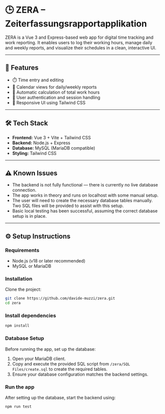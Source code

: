 # 🕒 ZERA – Zeiterfassungsrapportapplikation

ZERA is a Vue 3 and Express-based web app for digital time tracking and work reporting.
It enables users to log their working hours, manage daily and weekly reports, and visualize their schedules in a clean, interactive UI.

---

## 🚀 Features

* ⏱️ Time entry and editing
* 📅 Calendar views for daily/weekly reports
* 🧮 Automatic calculation of total work hours
* 🔐 User authentication and session handling
* 🎨 Responsive UI using Tailwind CSS

---

## 🛠️ Tech Stack

* **Frontend:** Vue 3 + Vite + Tailwind CSS
* **Backend:** Node.js + Express
* **Database:** MySQL (MariaDB compatible)
* **Styling:** Tailwind CSS

---

## ⚠️ Known Issues

* The backend is not fully functional — there is currently no live database connection.
* The app works in theory and runs on localhost with some manual setup.
* The user will need to create the necessary database tables manually. Two SQL files will be provided to assist with this setup.
* Basic local testing has been successful, assuming the correct database setup is in place.

---

## ⚙️ Setup Instructions

### Requirements

* Node.js (v18 or later recommended)
* MySQL or MariaDB

### Installation

Clone the project:

```bash
git clone https://github.com/davide-muzzi/zera.git
cd zera
```

### Install dependencies

```bash
npm install
```

### Database Setup

Before running the app, set up the database:

1. Open your MariaDB client.
2. Copy and execute the provided SQL script from `/zera/SQL Files/create.sql` to create the required tables.
3. Ensure your database configuration matches the backend settings.

### Run the app

After setting up the database, start the backend using:

```bash
npm run test
```